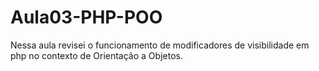 # Aula03-PHP-POO
 Nessa aula revisei o funcionamento de modificadores de visibilidade em php no contexto de Orientação a Objetos.

